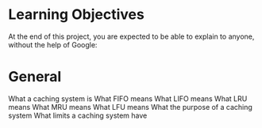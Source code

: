 # **Learning Objectives**
At the end of this project, you are expected to be able to explain to anyone, without the help of Google:

# **General**
What a caching system is
What FIFO means
What LIFO means
What LRU means
What MRU means
What LFU means
What the purpose of a caching system
What limits a caching system have
